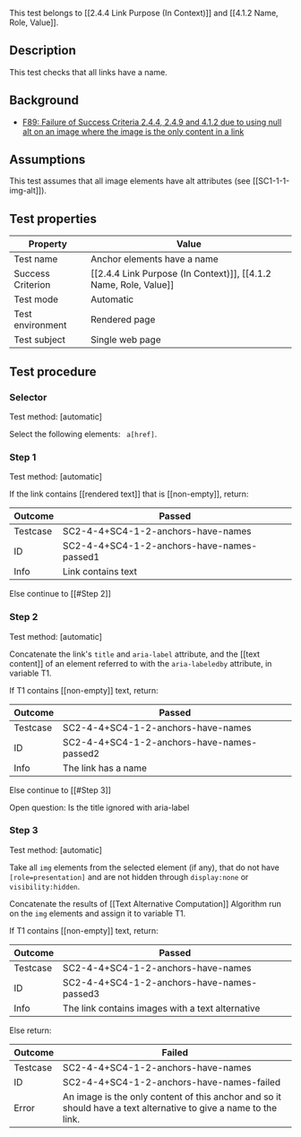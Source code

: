 This test belongs to [[2.4.4 Link Purpose (In Context)]] and [[4.1.2 Name, Role, Value]].


## Description
This test checks that all links have a name.


## Background
- [F89: Failure of Success Criteria 2.4.4, 2.4.9 and 4.1.2 due to using null alt on an image where the image is the only content in a link](http://www.w3.org/TR/WCAG20-TECHS/F89.html)


## Assumptions
This test assumes that all image elements have alt attributes (see [[SC1-1-1-img-alt]]).


## Test properties
| Property          | Value
|-------------------|----
| Test name         | Anchor elements have a name
| Success Criterion | [[2.4.4 Link Purpose (In Context)]], [[4.1.2 Name, Role, Value]]
| Test mode         | Automatic
| Test environment  | Rendered page
| Test subject      | Single web page


## Test procedure

### Selector
Test method: [automatic]

Select the following elements: ` a[href]`.

### Step 1
Test method: [automatic]

If the link contains [[rendered text]] that is [[non-empty]], return:

| Outcome  | Passed
|----------|-----
| Testcase | SC2-4-4+SC4-1-2-anchors-have-names
| ID       | SC2-4-4+SC4-1-2-anchors-have-names-passed1
| Info     | Link contains text

Else continue to [[#Step 2]]

### Step 2
Test method: [automatic]

Concatenate the link's `title` and `aria-label` attribute, and the [[text content]] of an element referred to with the `aria-labeledby` attribute, in variable T1.

If T1 contains [[non-empty]] text, return:

| Outcome  | Passed
|----------|-----
| Testcase | SC2-4-4+SC4-1-2-anchors-have-names
| ID       | SC2-4-4+SC4-1-2-anchors-have-names-passed2
| Info     | The link has a name

Else continue to [[#Step 3]]

Open question: Is the title ignored with aria-label

### Step 3
Test method: [automatic]

Take all `img` elements from the selected element (if any), that do not have `[role=presentation]` and are not hidden through `display:none` or `visibility:hidden`.

Concatenate the results of [[Text Alternative Computation]] Algorithm run on the `img` elements and assign it to variable T1.

If T1 contains [[non-empty]] text, return:

| Outcome  | Passed
|----------|-----
| Testcase | SC2-4-4+SC4-1-2-anchors-have-names
| ID       | SC2-4-4+SC4-1-2-anchors-have-names-passed3
| Info     | The link contains images with a text alternative

Else return:

| Outcome  | Failed
|----------|-----
| Testcase | SC2-4-4+SC4-1-2-anchors-have-names
| ID       | SC2-4-4+SC4-1-2-anchors-have-names-failed
| Error    | An image is the only content of this anchor and so it should have a text alternative to give a name to the link.
